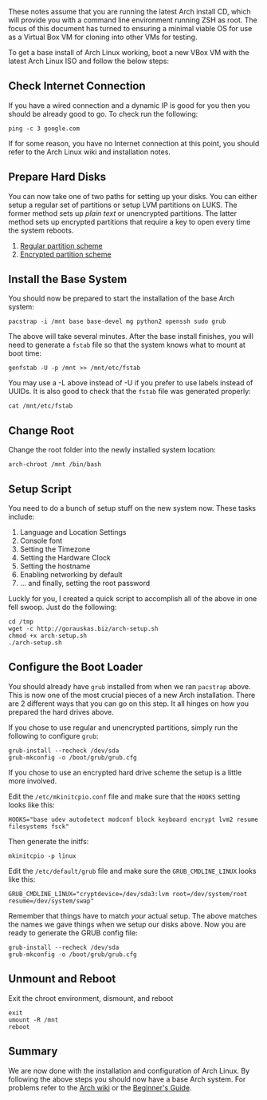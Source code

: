 <!-- title: Arch Linux Install Notes  -->

These notes assume that you are running the latest Arch install CD, which will
provide you with a command line environment running ZSH as root. The focus of
this document has turned to ensuring a minimal viable OS for use as a Virtual
Box VM for cloning into other VMs for testing.

To get a base install of Arch Linux working, boot a new VBox VM with the latest
Arch Linux ISO and follow the below steps:

## Check Internet Connection ##

If you have a wired connection and a dynamic IP is good for you then you should
be already good to go. To check run the following:

    ping -c 3 google.com

If for some reason, you have no Internet connection at this point, you should
refer to the Arch Linux wiki and installation notes.

## Prepare Hard Disks ##

You can now take one of two paths for setting up your disks. You can either
setup a regular set of partitions or setup LVM partitions on LUKS. The former
method sets up _plain text_ or unencrypted partitions. The latter method sets up
encrypted partitions that require a key to open every time the system reboots.

1. [Regular partition scheme][archdisk1]
2. [Encrypted partition scheme][archdisk2]

## Install the Base System ##

You should now be prepared to start the installation of the base Arch system:

    pacstrap -i /mnt base base-devel mg python2 openssh sudo grub

The above will take several minutes. After the base install finishes, you will
need to generate a `fstab` file so that the system knows what to mount at boot
time:

    genfstab -U -p /mnt >> /mnt/etc/fstab

You may use a -L above instead of -U if you prefer to use labels instead of
UUIDs. It is also good to check that the `fstab` file was generated properly:

    cat /mnt/etc/fstab

## Change Root ##

Change the root folder into the newly installed system location:

    arch-chroot /mnt /bin/bash

## Setup Script ##

You need to do a bunch of setup stuff on the new system now. These tasks include:

1. Language and Location Settings
2. Console font
3. Setting the Timezone
4. Setting the Hardware Clock
5. Setting the hostname
6. Enabling networking by default
7. ... and finally, setting the root password

Luckly for you, I created a quick script to accomplish all of the above in one
fell swoop. Just do the following:

    cd /tmp
    wget -c http://gorauskas.biz/arch-setup.sh
    chmod +x arch-setup.sh
    ./arch-setup.sh

## Configure the Boot Loader ##

You should already have `grub` installed from when we ran `pacstrap` above.
This is now one of the most crucial pieces of a new Arch installation. There are
2 different ways that you can go on this step. It all hinges on how you prepared
the hard drives above.

If you chose to use regular and unencrypted partitions, simply run the following
to configure `grub`:

    grub-install --recheck /dev/sda
    grub-mkconfig -o /boot/grub/grub.cfg

If you chose to use an encrypted hard drive scheme the setup is a little more
involved.

Edit the `/etc/mkinitcpio.conf` file and make sure that the `HOOKS` setting
looks like this:

    HOOKS="base udev autodetect modconf block keyboard encrypt lvm2 resume filesystems fsck"

Then generate the initfs:

    mkinitcpio -p linux

Edit the `/etc/default/grub` file and make sure the `GRUB_CMDLINE_LINUX` looks
like this:

    GRUB_CMDLINE_LINUX="cryptdevice=/dev/sda3:lvm root=/dev/system/root resume=/dev/system/swap"

Remember that things have to match _your_ actual setup. The above matches the
names we gave things when we setup our disks above. Now you are ready to
generate the GRUB config file:

    grub-install --recheck /dev/sda
    grub-mkconfig -o /boot/grub/grub.cfg

## Unmount and Reboot ##

Exit the chroot environment, dismount, and reboot

    exit
    umount -R /mnt
    reboot

## Summary ##

We are now done with the installation and configuration of Arch Linux. By
following the above steps you should now have a base Arch system. For problems
refer to the [Arch wiki][id1] or the [Beginner's Guide][id2].


[id1]: https://wiki.archlinux.org/index.php/Installation_Guide "Arch Installation Guide"
[id2]: https://wiki.archlinux.org/index.php/Beginners%27_Guide "Arch Beginners Guide"

[archdisk1]: /linux/arch/ArchRegularPartitionScheme "Arch Linux Regular Partition Scheme"
[archdisk2]: /linux/arch/ArchEncryptedPartitionScheme "Arch Linux Encrypted Partition Scheme"
